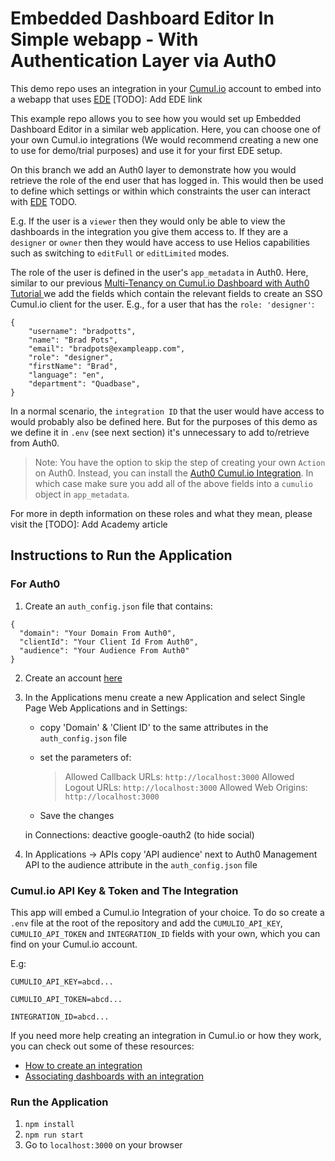 # Embedded Dashboard Editor In Simple webapp - With Authentication Layer via Auth0

This demo repo uses an integration in your [Cumul.io](https://cumul.io) account to embed into a webapp that uses [EDE](https://cumul.io) [TODO]: Add EDE link

This example repo allows you to see how you would set up Embedded Dashboard Editor in a similar web application. Here, you can choose one of your own Cumul.io integrations (We would recommend creating a new one to use for demo/trial purposes) and use it for your first EDE setup.

On this branch we add an Auth0 layer to demonstrate how you would retrieve the role of the end user that has logged in. This would then be used to define which settings or within which constraints the user can interact with [EDE]() TODO.

E.g. If the user is a `viewer` then they would only be able to view the dashboards in the integration you give them access to. If they are a `designer` or `owner` then they would have access to use Helios capabilities such as switching to `editFull` or `editLimited` modes.

The role of the user is defined in the user's `app_metadata` in Auth0. Here, similar to our previous [Multi-Tenancy on Cumul.io Dashboard with Auth0 Tutorial ](https://blog.cumul.io/2020/09/14/multi-tenancy-on-cumul-io-dashboard-with-auth0/) we add the fields which contain the relevant fields to create an SSO Cumul.io client for the user. E.g., for a user that has the `role: 'designer'`:

```
{
    "username": "bradpotts",
    "name": "Brad Pots",
    "email": "bradpots@exampleapp.com",
    "role": "designer",
    "firstName": "Brad",
    "language": "en",
    "department": "Quadbase",
}
```

In a normal scenario, the `integration ID` that the user would have access to would probably also be defined here. But for the purposes of this demo as we define it in `.env` (see next section) it's unnecessary to add to/retrieve from Auth0.

> Note: You have the option to skip the step of creating your own `Action` on Auth0. Instead, you can install the [Auth0 Cumul.io Integration](https://marketplace.auth0.com/integrations/cumulio-dashboards). In which case make sure you add all of the above fields into a `cumulio` object in `app_metadata`.

For more in depth information on these roles and what they mean, please visit the [TODO]: Add Academy article

## Instructions to Run the Application

### For Auth0

1. Create an `auth_config.json` file that contains:

```
{
  "domain": "Your Domain From Auth0",
  "clientId": "Your Client Id From Auth0",
  "audience": "Your Audience From Auth0"
}
```

2. Create an account [here](https://auth0.com/)

3. In the Applications menu create a new Application and select Single Page Web Applications and in Settings:

   - copy 'Domain' & 'Client ID' to the same attributes in the `auth_config.json` file

   - set the parameters of:
     > Allowed Callback URLs: `http://localhost:3000`
     > Allowed Logout URLs: `http://localhost:3000`
     > Allowed Web Origins: `http://localhost:3000`
   - Save the changes

   in Connections: deactive google-oauth2 (to hide social)

4. In Applications -> APIs copy 'API audience' next to Auth0 Management API to the audience attribute in the `auth_config.json` file

### Cumul.io API Key & Token and The Integration

This app will embed a Cumul.io Integration of your choice. To do so create a `.env` file at the root of the repository and add the `CUMULIO_API_KEY`, `CUMULIO_API_TOKEN` and `INTEGRATION_ID` fields with your own, which you can find on your Cumul.io account.

E.g:

`CUMULIO_API_KEY=abcd...`

`CUMULIO_API_TOKEN=abcd...`

`INTEGRATION_ID=abcd...`

If you need more help creating an integration in Cumul.io or how they work, you can check out some of these resources:

- [How to create an integration](https://academy.cumul.io/article/8ti1ek5r)
- [Associating dashboards with an integration](https://academy.cumul.io/article/6xfe4xh8)

### Run the Application

1. `npm install`
2. `npm run start`
3. Go to `localhost:3000` on your browser
